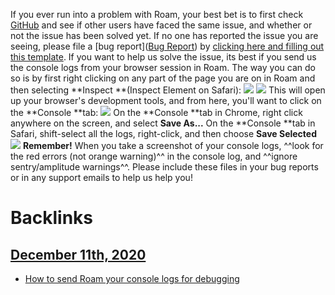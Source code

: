 If you ever run into a problem with Roam, your best bet is to first check [GitHub](https://github.com/Roam-Research/issues/issues) and see if other users have faced the same issue, and whether or not the issue has been solved yet. 
If no one has reported the issue you are seeing, please file a [bug report]([Bug Report](<Bug Report.md>)) by [clicking here and filling out this template](https://github.com/Roam-Research/issues/issues/new?assignees=&labels=bug&template=bug_report.md&title=).
If you want to help us solve the issue, its best if you send us the console logs from your browser session in Roam. The way you can do so is by first right clicking on any part of the page you are on in Roam and then selecting **Inspect **(Inspect Element on Safari):
![](https://s3.amazonaws.com/cdn.freshdesk.com/data/helpdesk/attachments/production/64001690736/original/P9yMxfari1TV07uRs0e0cH1I5Z7hoBxOTA.png?1597194534)
![](https://s3.amazonaws.com/cdn.freshdesk.com/data/helpdesk/attachments/production/64001690854/original/Xh-GRSg6Ys-vkXRkWSj3msa_Fz_9zdL1tQ.png?1597194767)
This will open up your browser's development tools, and from here, you'll want to click on the **Console **tab:
![](https://s3.amazonaws.com/cdn.freshdesk.com/data/helpdesk/attachments/production/64001690780/original/BulN1FZAa3Q3GHTkHgoCgEGLnKAxzm9DFg.png?1597194623)
On the **Console **tab in Chrome, right click anywhere on the screen, and select **Save As...**
On the **Console **tab in Safari, shift-select all the logs, right-click, and then choose **Save Selected**
![](https://s3.amazonaws.com/cdn.freshdesk.com/data/helpdesk/attachments/production/64001690887/original/DBwTyxlqHaqacKPPPt87h7wkecGHauJxIw.png?1597194940)
**Remember!** When you take a screenshot of your console logs, ^^look for the red errors (not orange warning)^^ in the console log, and ^^ignore sentry/amplitude warnings^^.
Please include these files in your bug reports or in any support emails to help us help you!

# Backlinks
## [December 11th, 2020](<December 11th, 2020.md>)
- [How to send Roam your console logs for debugging](<How to send Roam your console logs for debugging.md>)

